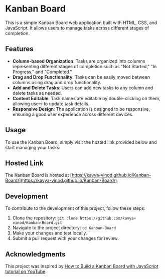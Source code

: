 # Kanban Board

This is a simple Kanban Board web application built with HTML, CSS, and JavaScript. It allows users to manage tasks across different stages of completion.

## Features

- **Column-based Organization**: Tasks are organized into columns representing different stages of completion such as "Not Started," "In Progress," and "Completed."
- **Drag and Drop Functionality**: Tasks can be easily moved between columns using drag and drop functionality.
- **Add and Delete Tasks**: Users can add new tasks to any column and delete tasks as needed.
- **Content Editable**: Task names are editable by double-clicking on them, allowing users to update task details.
- **Responsive Design**: The application is designed to be responsive, ensuring a good user experience across different devices.

## Usage

To use the Kanban Board, simply visit the hosted link provided below and start managing your tasks.

## Hosted Link

The Kanban Board is hosted at [https://kavya-vinod.github.io/Kanban-Board/](https://kavya-vinod.github.io/Kanban-Board/).

## Development

To contribute to the development of this project, follow these steps:

1. Clone the repository: `git clone https://github.com/kavya-vinod/Kanban-Board.git`
2. Navigate to the project directory: `cd Kanban-Board`
3. Make your changes and test locally.
4. Submit a pull request with your changes for review.

## Acknowledgments

This project was inspired by [How to Build a Kanban Board with JavaScript tutorial on YouTube](https://www.youtube.com/watch?v=ijQ6dCughW8).
